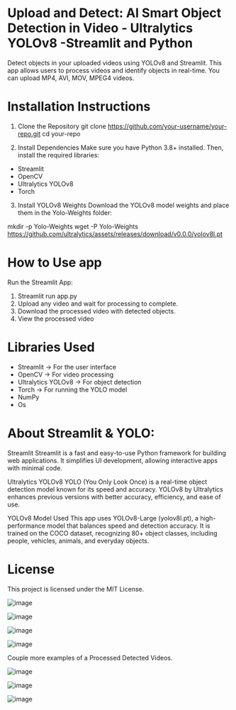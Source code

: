 # Upload and Detect: AI Smart Object Detection in Video - Ultralytics YOLOv8 -Streamlit and Python

Detect objects in your uploaded videos using YOLOv8 and Streamlit. This app allows users to process videos and identify objects in real-time. You can upload MP4, AVI, MOV, MPEG4 videos.

# Installation Instructions
1. Clone the Repository
git clone https://github.com/your-username/your-repo.git
cd your-repo

2. Install Dependencies
Make sure you have Python 3.8+ installed. Then, install the required libraries:

- Streamlit 
- OpenCV 
- Ultralytics YOLOv8 
- Torch 

3. Install YOLOv8 Weights
Download the YOLOv8 model weights and place them in the Yolo-Weights folder:

mkdir -p Yolo-Weights
wget -P Yolo-Weights https://github.com/ultralytics/assets/releases/download/v0.0.0/yolov8l.pt

# How to Use app

Run the Streamlit App:

1. Streamlit run app.py
2. Upload any video and wait for processing to complete.
3. Download the processed video with detected objects.
4. View the processed video

# Libraries Used
- Streamlit → For the user interface
- OpenCV → For video processing
- Ultralytics YOLOv8 → For object detection
- Torch → For running the YOLO model
- NumPy
- Os

# About Streamlit & YOLO:

Streamlit
Streamlit is a fast and easy-to-use Python framework for building web applications. It simplifies UI development, allowing interactive apps with minimal code.

Ultralytics YOLOv8
YOLO (You Only Look Once) is a real-time object detection model known for its speed and accuracy. YOLOv8 by Ultralytics enhances previous versions with better accuracy, efficiency, and ease of use.

YOLOv8 Model Used
This app uses YOLOv8-Large (yolov8l.pt), a high-performance model that balances speed and detection accuracy. It is trained on the COCO dataset, recognizing 80+ object classes, including people, vehicles, animals, and everyday objects.

# License
This project is licensed under the MIT License.

![image](https://github.com/user-attachments/assets/1b741da8-6302-4dd5-b342-0a753f56695e)

![image](https://github.com/user-attachments/assets/1ea8fb96-c951-4fc7-80a4-43b4a16dacb4)

![image](https://github.com/user-attachments/assets/b96d8490-8a4a-4367-9592-2bf4c238a717)

![image](https://github.com/user-attachments/assets/4a923e6c-f92a-4497-878c-7759565558d3)

Couple more examples of a Processed Detected Videos.

![image](https://github.com/user-attachments/assets/277e5dd7-2383-436f-b3c9-ab12903ff899)

![image](https://github.com/user-attachments/assets/701d1707-7dbc-48c3-938a-77d82f3c44c0)

![image](https://github.com/user-attachments/assets/8271a785-0066-4997-bca3-7b66b8dffed4)




